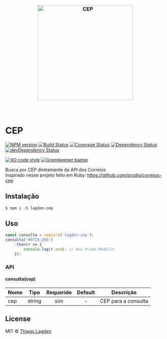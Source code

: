 <h3 align="center">
  <br>
  <img src="https://cdn.rawgit.com/lagden/cep/master/cep.svg" alt="CEP" width="300">
  <br>
  <br>
  <br>
</h3>

# CEP

[![NPM version][npm-img]][npm]
[![Build Status][ci-img]][ci]
[![Coverage Status][coveralls-img]][coveralls]
[![Dependency Status][dep-img]][dep]
[![devDependency Status][devDep-img]][devDep]

[![XO code style][xo-img]][xo]
[![Greenkeeper badge][greenkeeper-img]][greenkeeper]


[npm-img]:         https://img.shields.io/npm/v/lagden-cep.svg
[npm]:             https://www.npmjs.com/package/lagden-cep
[ci-img]:          https://travis-ci.org/lagden/cep.svg
[ci]:              https://travis-ci.org/lagden/cep
[coveralls-img]:   https://coveralls.io/repos/github/lagden/cep/badge.svg?branch=master
[coveralls]:       https://coveralls.io/github/lagden/cep?branch=master
[dep-img]:         https://david-dm.org/lagden/cep.svg
[dep]:             https://david-dm.org/lagden/cep
[devDep-img]:      https://david-dm.org/lagden/cep/dev-status.svg
[devDep]:          https://david-dm.org/lagden/cep#info=devDependencies
[xo-img]:          https://img.shields.io/badge/code_style-XO-5ed9c7.svg
[xo]:              https://github.com/sindresorhus/xo
[greenkeeper-img]: https://badges.greenkeeper.io/lagden/koa-error.svg
[greenkeeper]:     https://greenkeeper.io/

Busca por CEP diretamente da API dos Correios  
Inspirado nesse projeto feito em Ruby: https://github.com/prodis/correios-cep


## Instalação

```
$ npm i -S lagden-cep
```


## Uso

```js
const consulta = require('lagden-cep');
consulta('09715-295')
	.then(r => {
		console.log(r.end); // Rua Primo Modolin
	});
```


### API

#### consulta(cep)

Nome        | Tipo                 | Requerido | Default           | Descrição
----------- | -------------------- |:---------:|:-----------------:| ------------
cep         | string               | sim       | -                 | CEP para a consulta


## License

MIT © [Thiago Lagden](http://lagden.in)
